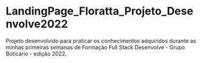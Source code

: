 # LandingPage_Floratta_Projeto_Desenvolve2022
Projeto desenvolvido para praticar os conhecimentos adquiridos  durante as minhas primeiras semanas de Formação Full Stack  Desenvolve - Grupo Boticário - edição 2022.
